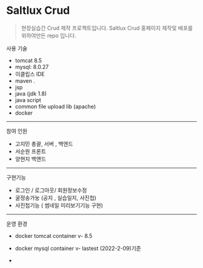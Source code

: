 # Saltlux Crud

>현장실습간 Crud 제작 프로젝트입니다.
>Saltlux Crud 홍페이지 제작및 배포를 위하여만든 repo 입니다.


사용 기술 

- tomcat 8.5
- mysql:  8.0.27
- 이클립스 IDE 
- maven .
- jsp
- java (jdk 1.8)
- java script
- common file upload lib (apache)
- docker

<hr/>


참여 인원

- 고지민  총괄, 서버 , 백엔드
- 서순원  프론트
- 양현지  백앤드

<hr />

구현기능

- 로그인 / 로그아웃/ 회원정보수정 
- 굴정송가눙 (공지 , 실습일지, 사진첩)
- 사진첩기능 ( 썸네일 미리보기기능 구현)


<hr />

운영 환경

- docker  tomcat container  v- 8.5
- docker  mysql container  v- lastest (2022-2-09)기준

- 
